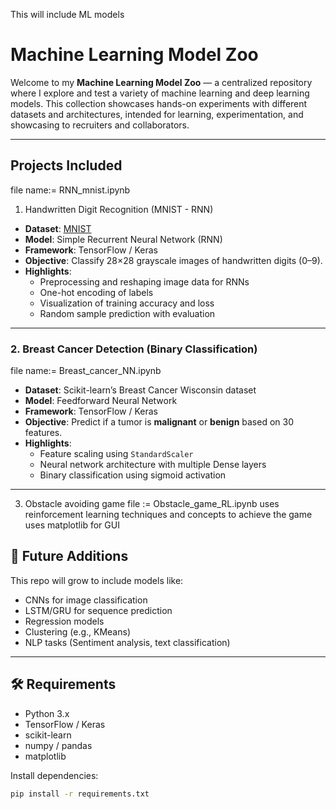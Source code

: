 This will include ML models 
#  Machine Learning Model Zoo

Welcome to my **Machine Learning Model Zoo** — a centralized repository where I explore and test a variety of machine learning and deep learning models. This collection showcases hands-on experiments with different datasets and architectures, intended for learning, experimentation, and showcasing to recruiters and collaborators.

---

##  Projects Included
file name:= RNN_mnist.ipynb
1) Handwritten Digit Recognition (MNIST - RNN)

- **Dataset**: [MNIST](http://yann.lecun.com/exdb/mnist/)
- **Model**: Simple Recurrent Neural Network (RNN)
- **Framework**: TensorFlow / Keras
- **Objective**: Classify 28×28 grayscale images of handwritten digits (0–9).
- **Highlights**:
  - Preprocessing and reshaping image data for RNNs
  - One-hot encoding of labels
  - Visualization of training accuracy and loss
  - Random sample prediction with evaluation



---

### 2. Breast Cancer Detection (Binary Classification)
file name:= Breast_cancer_NN.ipynb
- **Dataset**: Scikit-learn’s Breast Cancer Wisconsin dataset
- **Model**: Feedforward Neural Network
- **Framework**: TensorFlow / Keras
- **Objective**: Predict if a tumor is **malignant** or **benign** based on 30 features.
- **Highlights**:
  - Feature scaling using `StandardScaler`
  - Neural network architecture with multiple Dense layers
  - Binary classification using sigmoid activation



---

3) Obstacle avoiding game
   file := Obstacle_game_RL.ipynb
uses reinforcement learning techniques and concepts to achieve the game
uses matplotlib for GUI

## 🚀 Future Additions

This repo will grow to include models like:
- CNNs for image classification
- LSTM/GRU for sequence prediction
- Regression models
- Clustering (e.g., KMeans)
- NLP tasks (Sentiment analysis, text classification)

---

## 🛠️ Requirements

- Python 3.x
- TensorFlow / Keras
- scikit-learn
- numpy / pandas
- matplotlib

Install dependencies:
```bash
pip install -r requirements.txt
